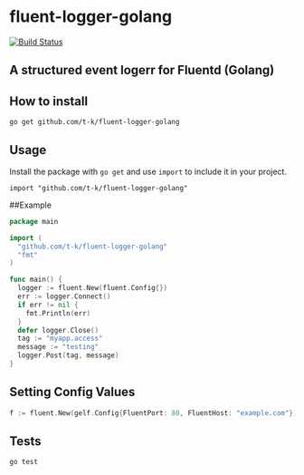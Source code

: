 fluent-logger-golang
====

[![Build Status](https://travis-ci.org/t-k/fluent-logger-golang.png?branch=master)](https://travis-ci.org/t-k/fluent-logger-golang)

## A structured event logerr for Fluentd (Golang)

## How to install

```
go get github.com/t-k/fluent-logger-golang
```

## Usage

Install the package with `go get` and use `import` to include it in your project.

```
import "github.com/t-k/fluent-logger-golang"
```

##Example

```go
package main

import (
  "github.com/t-k/fluent-logger-golang"
  "fmt"
)

func main() {
  logger := fluent.New(fluent.Config{})
  err := logger.Connect()
  if err != nil {
    fmt.Println(err)
  }
  defer logger.Close()
  tag := "myapp.access"
  message := "testing"
  logger.Post(tag, message)
}
```
## Setting Config Values

```go
f := fluent.New(gelf.Config{FluentPort: 80, FluentHost: "example.com"})
```

## Tests
```
go test
```